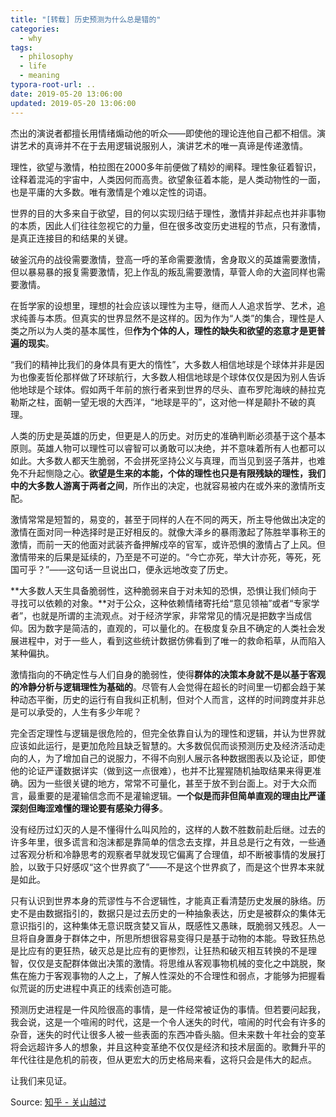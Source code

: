 ```yaml
---
title: "[转载] 历史预测为什么总是错的"
categories:
  - why
tags:
  - philosophy
  - life
  - meaning
typora-root-url: ..
date: 2019-05-20 13:06:00
updated: 2019-05-20 13:06:00
---
```


杰出的演说者都擅长用情绪煽动他的听众——即使他的理论连他自己都不相信。演讲艺术的真谛并不在于去用逻辑说服别人，演讲艺术的唯一真谛是传递激情。

理性，欲望与激情，柏拉图在2000多年前便做了精妙的阐释。理性象征着智识，诠释着混沌的宇宙中，人类因何而高贵。欲望象征着本能，是人类动物性的一面，也是平庸的大多数。唯有激情是个难以定性的词语。

<!-- more -->

世界的目的大多来自于欲望，目的何以实现归结于理性，激情并非起点也并非事物的本质，因此人们往往忽视它的力量，但在很多改变历史进程的节点，只有激情，是真正连接目的和结果的关键。

破釜沉舟的战役需要激情，登高一呼的革命需要激情，舍身取义的英雄需要激情，但以暴易暴的报复需要激情，犯上作乱的叛乱需要激情，草菅人命的大盗同样也需要激情。

在哲学家的设想里，理想的社会应该以理性为主导，继而人人追求哲学、艺术，追求纯善与本质。但真实的世界显然不是这样的。因为作为“人类”的集合，理性是人类之所以为人类的基本属性，但**作为个体的人，理性的缺失和欲望的恣意才是更普遍的现实**。

“我们的精神比我们的身体具有更大的惰性”，大多数人相信地球是个球体并非是因为也像麦哲伦那样做了环球航行，大多数人相信地球是个球体仅仅是因为别人告诉他地球是个球体。假如两千年前的旅行者来到世界的尽头、直布罗陀海峡的赫拉克勒斯之柱，面朝一望无垠的大西洋，“地球是平的”，这对他一样是颠扑不破的真理。

人类的历史是英雄的历史，但更是人的历史。对历史的准确判断必须基于这个基本原则。英雄人物可以理性可以睿智可以勇敢可以决绝，并不意味着所有人也都可以如此。大多数人都天生脆弱，不会拼死坚持公义与真理，而当见到竖子落井，也难免不升起恻隐之心。**欲望是生来的本能，个体的理性也只是有限残缺的理性，我们中的大多数人游离于两者之间**，所作出的决定，也就容易被内在或外来的激情所支配。

激情常常是短暂的，易变的，甚至于同样的人在不同的两天，所主导他做出决定的激情在面对同一种选择时是正好相反的。就像大泽乡的暴雨激起了陈胜举事称王的激情，而前一天的他面对武装齐备押解戍卒的官军，或许恐惧的激情占了上风。但激情带来的后果是延续的，乃至是不可逆的。“今亡亦死，举大计亦死，等死，死国可乎？”——这句话一旦说出口，便永远地改变了历史。



**大多数人天生具备脆弱性，这种脆弱来自于对未知的恐惧，恐惧让我们倾向于寻找可以依赖的对象。**对于公众，这种依赖情绪寄托给“意见领袖”或者“专家学者”，也就是所谓的主流观点。对于经济学家，非常常见的情况是把数字当成信仰。因为数字是简洁的，直观的，可以量化的。在极度复杂且不确定的人类社会发展进程中，对于一些人，看到这些统计数据仿佛看到了唯一的救命稻草，从而陷入某种偏执。

激情指向的不确定性与人们自身的脆弱性，使得**群体的决策本身就不是以基于客观的冷静分析与逻辑理性为基础的**。尽管有人会觉得在超长的时间里一切都会趋于某种动态平衡，历史的运行有自我纠正机制，但对个人而言，这样的时间跨度并非总是可以承受的，人生有多少年呢？

完全否定理性与逻辑是很危险的，但完全依靠自认为的理性和逻辑，并认为世界就应该如此运行，是更加危险且缺乏智慧的。大多数侃侃而谈预测历史及经济活动走向的人，为了增加自己的说服力，不得不向别人展示各种数据图表以及论证，即使他的论证严谨数据详实（做到这一点很难），也并不比猩猩随机抽取结果来得更准确。因为一些很关键的地方，常常不可量化，甚至于放不到台面上。对于大众而言，最重要的是灌输信念而不是灌输逻辑。**一个似是而非但简单直观的理由比严谨深刻但晦涩难懂的理论要有感染力得多**。

没有经历过幻灭的人是不懂得什么叫风险的，这样的人数不胜数前赴后继。过去的许多年里，很多谎言和泡沫都是靠简单的信念去支撑，并且总是行之有效，一些通过客观分析和冷静思考的观察者早就发现它偏离了合理值，却不断被事情的发展打脸，以致于只好感叹“这个世界疯了”——不是这个世界疯了，而是这个世界本来就是如此。

只有认识到世界本身的荒谬性与不合逻辑性，才能真正看清楚历史发展的脉络。历史不是由数据指引的，数据只是过去历史的一种抽象表达，历史是被群众的集体无意识指引的，这种集体无意识既贪婪又盲从，既感性又愚昧，既脆弱又残忍。人一旦将自身置身于群体之中，所思所想很容易变得只是基于动物的本能。导致狂热总是比应有的更狂热，破灭总是比应有的更惨烈，让狂热和破灭相互转换的不是理智，仅仅是支配群体做出决策的激情。将思维从客观事物机械的变化之中跳脱，聚焦在施力于客观事物的人之上，了解人性深处的不合理性和弱点，才能够为把握看似荒诞的历史进程中真正的线索创造可能。

预测历史进程是一件风险很高的事情，是一件经常被证伪的事情。但若要问起我，我会说，这是一个喧闹的时代，这是一个令人迷失的时代，喧闹的时代会有许多的杂音，迷失的时代让很多人被一些表面的东西冲昏头脑。但未来数十年社会的变革将会远超许多人的想象，并且这种变革绝不仅仅是经济和技术层面的。歌舞升平的年代往往是危机的前夜，但从更宏大的历史格局来看，这将只会是伟大的起点。

让我们来见证。

Source: [知乎 - 关山越过](https://www.zhihu.com/people/shu-dao-guan-shan-yue-guo)

